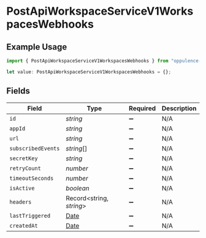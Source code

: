 # PostApiWorkspaceServiceV1WorkspacesWebhooks

## Example Usage

```typescript
import { PostApiWorkspaceServiceV1WorkspacesWebhooks } from "oppulence-backend-sdk/models/operations";

let value: PostApiWorkspaceServiceV1WorkspacesWebhooks = {};
```

## Fields

| Field                                                                                         | Type                                                                                          | Required                                                                                      | Description                                                                                   |
| --------------------------------------------------------------------------------------------- | --------------------------------------------------------------------------------------------- | --------------------------------------------------------------------------------------------- | --------------------------------------------------------------------------------------------- |
| `id`                                                                                          | *string*                                                                                      | :heavy_minus_sign:                                                                            | N/A                                                                                           |
| `appId`                                                                                       | *string*                                                                                      | :heavy_minus_sign:                                                                            | N/A                                                                                           |
| `url`                                                                                         | *string*                                                                                      | :heavy_minus_sign:                                                                            | N/A                                                                                           |
| `subscribedEvents`                                                                            | *string*[]                                                                                    | :heavy_minus_sign:                                                                            | N/A                                                                                           |
| `secretKey`                                                                                   | *string*                                                                                      | :heavy_minus_sign:                                                                            | N/A                                                                                           |
| `retryCount`                                                                                  | *number*                                                                                      | :heavy_minus_sign:                                                                            | N/A                                                                                           |
| `timeoutSeconds`                                                                              | *number*                                                                                      | :heavy_minus_sign:                                                                            | N/A                                                                                           |
| `isActive`                                                                                    | *boolean*                                                                                     | :heavy_minus_sign:                                                                            | N/A                                                                                           |
| `headers`                                                                                     | Record<string, *string*>                                                                      | :heavy_minus_sign:                                                                            | N/A                                                                                           |
| `lastTriggered`                                                                               | [Date](https://developer.mozilla.org/en-US/docs/Web/JavaScript/Reference/Global_Objects/Date) | :heavy_minus_sign:                                                                            | N/A                                                                                           |
| `createdAt`                                                                                   | [Date](https://developer.mozilla.org/en-US/docs/Web/JavaScript/Reference/Global_Objects/Date) | :heavy_minus_sign:                                                                            | N/A                                                                                           |